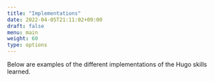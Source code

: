 ```yaml
---
title: "Implementations"
date: 2022-04-05T21:11:02+09:00
draft: false
menu: main
weight: 60
type: options
---
```

Below are examples of the different implementations of the Hugo skills learned.

